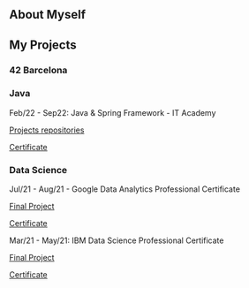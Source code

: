 # 

## About Myself

## My Projects
### 42 Barcelona

### Java
Feb/22 - Sep22: Java & Spring Framework - IT Academy

[Projects repositories](https://github.com/SrJupi/IT-Academy)

[Certificate](https://certtun.vottun.com/badgedetail?id=a6c4ddc0-0585-44ad-9478-ad4d7d4f7122)

### Data Science
Jul/21 - Aug/21 - Google Data Analytics Professional Certificate

[Final Project](https://www.kaggle.com/code/lucassulzbachrilho/google-data-analytics-capstone-project-case-1)

[Certificate](https://www.credly.com/badges/fa933971-b23b-45ab-919d-789be321efa7/public_url)

Mar/21 - May/21: IBM Data Science Professional Certificate

[Final Project](https://github.com/SrJupi/Applied-Data-Science-Capstone)

[Certificate](https://www.credly.com/badges/94901912-219f-4a47-8032-5903e57e6159/public_url)


<!--
**SrJupi/SrJupi** is a ✨ _special_ ✨ repository because its `README.md` (this file) appears on your GitHub profile.

Here are some ideas to get you started:

- 🔭 I’m currently working on ...
- 🌱 I’m currently learning ...
- 👯 I’m looking to collaborate on ...
- 🤔 I’m looking for help with ...
- 💬 Ask me about ...
- 📫 How to reach me: ...
- 😄 Pronouns: ...
- ⚡ Fun fact: ...
-->
